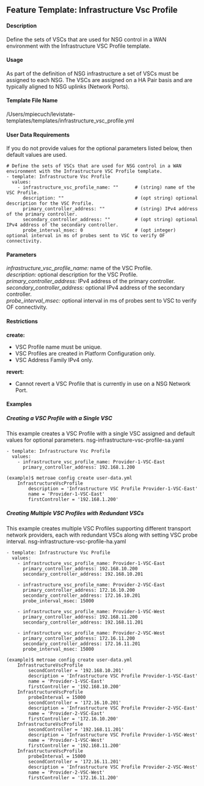 ## Feature Template: Infrastructure Vsc Profile
#### Description
Define the sets of VSCs that are used for NSG control in a WAN environment with the Infrastructure VSC Profile template.

#### Usage
As part of the definition of NSG infrastructure a set of VSCs must be assigned to each NSG. The VSCs are assigned on a HA Pair basis and are typically aligned to NSG uplinks (Network Ports).

#### Template File Name
/Users/mpiecuch/levistate-templates/templates/infrastructure_vsc_profile.yml

#### User Data Requirements
If you do not provide values for the optional parameters listed below, then default values are used.

```
# Define the sets of VSCs that are used for NSG control in a WAN environment with the Infrastructure VSC Profile template.
- template: Infrastructure Vsc Profile
  values:
    - infrastructure_vsc_profile_name: ""      # (string) name of the VSC Profile.
      description: ""                          # (opt string) optional description for the VSC Profile.
      primary_controller_address: ""           # (string) IPv4 address of the primary controller.
      secondary_controller_address: ""         # (opt string) optional IPv4 address of the secondary controller.
      probe_interval_msec: 0                   # (opt integer) optional interval in ms of probes sent to VSC to verify OF connectivity.

```

#### Parameters
*infrastructure_vsc_profile_name:* name of the VSC Profile.<br>
*description:* optional description for the VSC Profile.<br>
*primary_controller_address:* IPv4 address of the primary controller.<br>
*secondary_controller_address:* optional IPv4 address of the secondary controller.<br>
*probe_interval_msec:* optional interval in ms of probes sent to VSC to verify OF connectivity.<br>


#### Restrictions
**create:**
* VSC Profile name must be unique.
* VSC Profiles are created in Platform Configuration only.
* VSC Address Family IPv4 only.

**revert:**
* Cannot revert a VSC Profile that is currently in use on a NSG Network Port.

#### Examples

##### Creating a VSC Profile with a Single VSC
This example creates a VSC Profile with a single VSC assigned and default values for optional parameters.  nsg-infrastructure-vsc-profile-sa.yaml
```
- template: Infrastructure Vsc Profile
  values:
    - infrastructure_vsc_profile_name: Provider-1-VSC-East
      primary_controller_address: 192.168.1.200

```
```
(example)$ metroae config create user-data.yml
    InfrastructureVscProfile
        description = 'Infrastructure VSC Profile Provider-1-VSC-East'
        name = 'Provider-1-VSC-East'
        firstController = '192.168.1.200'

```

##### Creating Multiple VSC Profiles with Redundant VSCs
This example creates multiple VSC Profiles supporting different transport network providers, each with redundant VSCs along with setting VSC probe interval.  nsg-infrastructure-vsc-profile-ha.yaml
```
- template: Infrastructure Vsc Profile
  values:
    - infrastructure_vsc_profile_name: Provider-1-VSC-East
      primary_controller_address: 192.168.10.200
      secondary_controller_address: 192.168.10.201

    - infrastructure_vsc_profile_name: Provider-2-VSC-East
      primary_controller_address: 172.16.10.200
      secondary_controller_address: 172.16.10.201
      probe_interval_msec: 15000

    - infrastructure_vsc_profile_name: Provider-1-VSC-West
      primary_controller_address: 192.168.11.200
      secondary_controller_address: 192.168.11.201

    - infrastructure_vsc_profile_name: Provider-2-VSC-West
      primary_controller_address: 172.16.11.200
      secondary_controller_address: 172.16.11.201
      probe_interval_msec: 15000

```
```
(example)$ metroae config create user-data.yml
    InfrastructureVscProfile
        secondController = '192.168.10.201'
        description = 'Infrastructure VSC Profile Provider-1-VSC-East'
        name = 'Provider-1-VSC-East'
        firstController = '192.168.10.200'
    InfrastructureVscProfile
        probeInterval = 15000
        secondController = '172.16.10.201'
        description = 'Infrastructure VSC Profile Provider-2-VSC-East'
        name = 'Provider-2-VSC-East'
        firstController = '172.16.10.200'
    InfrastructureVscProfile
        secondController = '192.168.11.201'
        description = 'Infrastructure VSC Profile Provider-1-VSC-West'
        name = 'Provider-1-VSC-West'
        firstController = '192.168.11.200'
    InfrastructureVscProfile
        probeInterval = 15000
        secondController = '172.16.11.201'
        description = 'Infrastructure VSC Profile Provider-2-VSC-West'
        name = 'Provider-2-VSC-West'
        firstController = '172.16.11.200'

```
